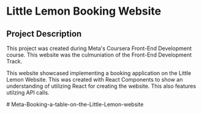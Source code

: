 # Little Lemon Booking Website

## Project Description
This project was created during Meta's Coursera Front-End Development course. This website was the culmuniation of the Front-End Development Track.

This website showcased implementing a booking application on the Little Lemon Website. This was created with React Components to show an understanding of utilizing React for creating the website. This also features utilzing API calls.

#   M e t a - B o o k i n g - a - t a b l e - o n - t h e - L i t t l e - L e m o n - w e b s i t e 
 
 
